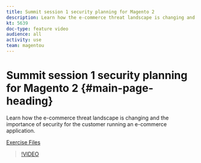 ```yaml
---
title: Summit session 1 security planning for Magento 2
description: Learn how the e-commerce threat landscape is changing and the importance of security for the customer running an e-commerce application.
kt: 5639
doc-type: feature video
audience: all
activity: use
team: magentou
---
```


# Summit session 1 security planning for Magento 2 {#main-page-heading}

Learn how the e-commerce threat landscape is changing and the importance of security for the customer running an e-commerce application.

[Exercise Files](/help/security/assets/Security-Exercise-Files.zip)

>[!VIDEO](https://video.tv.adobe.com/v/35721?quality=12&learn=on)
